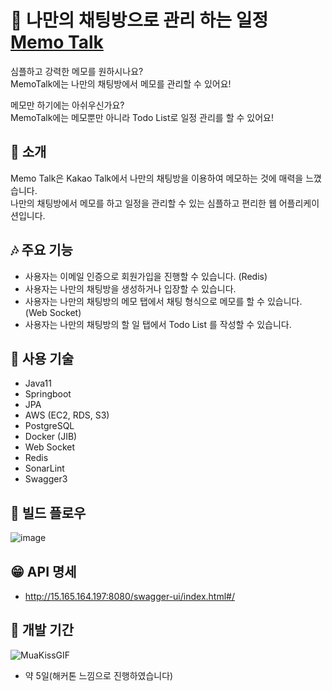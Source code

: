# 🐧 나만의 채팅방으로 관리 하는 일정 [Memo Talk]()

심플하고 강력한 메모를 원하시나요?<br>
MemoTalk에는 나만의 채팅방에서 메모를 관리할 수 있어요!

메모만 하기에는 아쉬우신가요?<br>
MemoTalk에는 메모뿐만 아니라 Todo List로 일정 관리를 할 수 있어요!<br>

## 🐶 소개
Memo Talk은 Kakao Talk에서 나만의 채팅방을 이용하여 메모하는 것에 매력을 느꼈습니다.<br>
나만의 채팅방에서 메모를 하고 일정을 관리할 수 있는 심플하고 편리한 웹 어플리케이션입니다.<br>

## 🎶 주요 기능 

- 사용자는 이메일 인증으로 회원가입을 진행할 수 있습니다. (Redis)
- 사용자는 나만의 채팅방을 생성하거나 입장할 수 있습니다.
- 사용자는 나만의 채팅방의 메모 탭에서 채팅 형식으로 메모를 할 수 있습니다. (Web Socket)
- 사용자는 나만의 채팅방의 할 일 탭에서 Todo List 를 작성할 수 있습니다.

## 🦄 사용 기술

- Java11 
- Springboot
- JPA
- AWS (EC2, RDS, S3)
- PostgreSQL
- Docker (JIB)
- Web Socket
- Redis
- SonarLint
- Swagger3<br>

## 🐗 빌드 플로우
![image](https://user-images.githubusercontent.com/59470153/228815445-529691f4-094b-414b-995a-13449111e363.png)<br>

## 😁 API 명세
- http://15.165.164.197:8080/swagger-ui/index.html#/<br>

## :crown: 개발 기간
![MuaKissGIF](https://user-images.githubusercontent.com/59470153/228805347-868ec781-361d-4206-8e44-bba21b548bc8.gif)
- 약 5일(해커톤 느낌으로 진행하였습니다)
